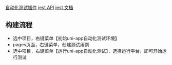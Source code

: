 [自动化测试插件](https://uniapp.dcloud.net.cn/worktile/auto/hbuilderx-extension/)
[jest API](https://uniapp.dcloud.net.cn/worktile/auto/api.html)
[jest 文档](https://jestjs.io/zh-Hans/)

## 构建流程
- 选中项目，右键菜单【初始uni-app自动化测试环境】
- pages页面，右键菜单，创建测试用例
- 选中项目，右键菜单【运行uni-app自动化测试】，选择运行平台，即可开始运行测试
